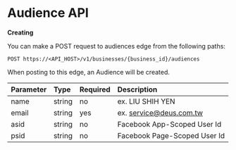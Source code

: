 # Audience API

**Creating**

You can make a POST request to audiences edge from the following paths:

```
POST https://<API_HOST>/v1/businesses/{business_id}/audiences
```

When posting to this edge, an Audience will be created.

| Parameter         | Type            | Required | Description                         |
| ------------------|:----------------| :--------| :-----------------------------------|
| name              | string          | no       | ex. LIU SHIH YEN                    |
| email             | string          | yes      | ex. service@deus.com.tw             |
| asid              | string          | no       | Facebook App-Scoped User Id         |
| psid              | string          | no       | Facebook Page-Scoped User Id        |
